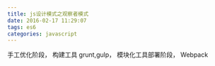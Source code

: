```yaml
---
title: js设计模式之观察者模式
date: 2016-02-17 11:29:07
tags: es6
categories: javascript
---
```


手工优化阶段，
构建工具 grunt,gulp，
模块化工具部署阶段，
Webpack

<!-- more -->
